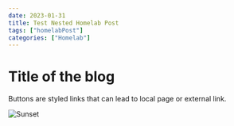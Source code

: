 ```yaml
---
date: 2023-01-31
title: Test Nested Homelab Post
tags: ["homelabPost"]
categories: ["Homelab"]
---
```


# Title of the blog

Buttons are styled links that can lead to local page or external link.

![Sunset](sunset.jpg)
